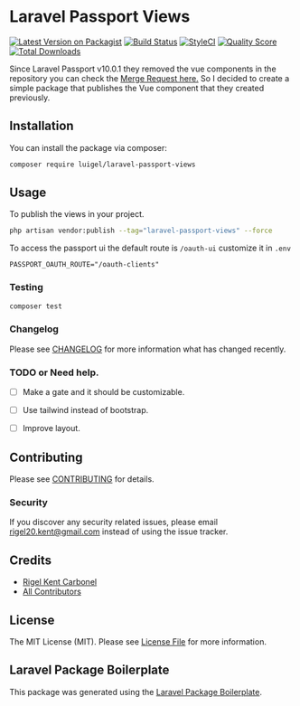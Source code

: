 # Laravel Passport Views

[![Latest Version on Packagist](https://img.shields.io/packagist/v/luigel/laravel-passport-views.svg?style=flat-square)](https://packagist.org/packages/luigel/laravel-passport-views)
[![Build Status](https://scrutinizer-ci.com/g/luigel/laravel-passport-views/badges/build.png?b=master)](https://scrutinizer-ci.com/g/luigel/laravel-passport-views/build-status/master)
[![StyleCI](https://github.styleci.io/repos/310862215/shield?branch=master)](https://github.styleci.io/repos/310862215?branch=master)
[![Quality Score](https://img.shields.io/scrutinizer/g/luigel/laravel-passport-views.svg?style=flat-square)](https://scrutinizer-ci.com/g/luigel/laravel-passport-views)
[![Total Downloads](https://img.shields.io/packagist/dt/luigel/laravel-passport-views.svg?style=flat-square)](https://packagist.org/packages/luigel/laravel-passport-views)

Since Laravel Passport v10.0.1 they removed the vue components in the repository you can check the [Merge Request here.](https://github.com/laravel/passport/pull/1352) So I decided to create a simple package that publishes the Vue component that they created previously.

## Installation

You can install the package via composer:

```bash
composer require luigel/laravel-passport-views
```

## Usage

To publish the views in your project.

```bash
php artisan vendor:publish --tag="laravel-passport-views" --force
```

To access the passport ui the default route is `/oauth-ui` customize it in `.env`

```env
PASSPORT_OAUTH_ROUTE="/oauth-clients"
```

### Testing

```bash
composer test
```

### Changelog

Please see [CHANGELOG](CHANGELOG.md) for more information what has changed recently.

### TODO or Need help.

- [ ] Make a gate and it should be customizable.

- [ ] Use tailwind instead of bootstrap.

- [ ] Improve layout.


## Contributing

Please see [CONTRIBUTING](CONTRIBUTING.md) for details.

### Security

If you discover any security related issues, please email rigel20.kent@gmail.com instead of using the issue tracker.

## Credits

-   [Rigel Kent Carbonel](https://github.com/luigel)
-   [All Contributors](../../contributors)

## License

The MIT License (MIT). Please see [License File](LICENSE.md) for more information.

## Laravel Package Boilerplate

This package was generated using the [Laravel Package Boilerplate](https://laravelpackageboilerplate.com).
